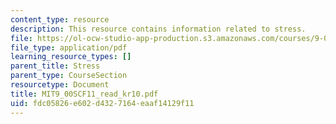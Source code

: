 ```yaml
---
content_type: resource
description: This resource contains information related to stress.
file: https://ol-ocw-studio-app-production.s3.amazonaws.com/courses/9-00sc-introduction-to-psychology-fall-2011/fdc05826e602d4327164eaaf14129f11_MIT9_00SCF11_read_kr10.pdf
file_type: application/pdf
learning_resource_types: []
parent_title: Stress
parent_type: CourseSection
resourcetype: Document
title: MIT9_00SCF11_read_kr10.pdf
uid: fdc05826-e602-d432-7164-eaaf14129f11
---
```

